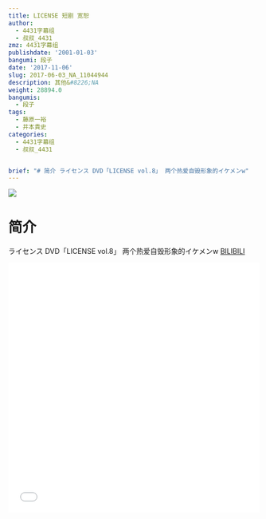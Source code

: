 ```yaml
---
title: LICENSE 短剧 宽恕
author:
  - 4431字幕组
  - 叔叔_4431
zmz: 4431字幕组
publishdate: '2001-01-03'
bangumi: 段子
date: '2017-11-06'
slug: 2017-06-03_NA_11044944
description: 其他&#8226;NA
weight: 28894.0
bangumis:
  - 段子
tags:
  - 藤原一裕
  - 井本貴史
categories:
  - 4431字幕组
  - 叔叔_4431


brief: "# 简介 ライセンス DVD「LICENSE vol.8」 两个热爱自毁形象的イケメンw"
---
```

![](https://i.imgur.com/HVaVXAv.png)
# 简介  
ライセンス DVD「LICENSE vol.8」
两个热爱自毁形象的イケメンw
  [BILIBILI](https://www.bilibili.com/video/av11044944/)

  <iframe src="//www.bilibili.com/blackboard/player.html?aid=11044944" width="100%" height="500" frameborder="0" allowfullscreen="allowfullscreen"></iframe>
